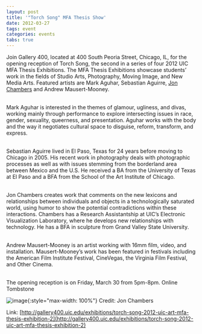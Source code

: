 ```yaml
---
layout: post
title: '"Torch Song" MFA Thesis Show'
date: 2012-03-27
tags: event
categories: events
tabs: true
---
```


Join Gallery 400, located at 400 South Peoria Street, Chicago, IL, for the opening reception of Torch Song, the second in a series of four 2012 UIC MFA Thesis Exhibitions. The MFA Thesis Exhibitions showcase students&rsquo; work in the fields of Studio Arts, Photography, Moving Image, and New Media Arts. Featured artists are Mark Aguhar, Sebastian Aguirre, <a href="http://www.jonchambersart.com">Jon Chambers</a> and Andrew Mausert-Mooney.<br><br>

Mark Aguhar is interested in the themes of glamour, ugliness, and divas, working mainly through performance to explore intersecting issues in race, gender, sexuality, queerness, and presentation. Aguhar works with the body and the way it negotiates cultural space to disguise, reform, transform, and express.<br><br>

Sebastian Aguirre lived in El Paso, Texas for 24 years before moving to Chicago in 2005. His recent work in photography deals with photographic processes as well as with issues stemming from the borderland area between Mexico and the U.S. He received a BA from the University of Texas at El Paso and a BFA from the School of the Art Institute of Chicago.<br><br>

Jon Chambers creates work that comments on the new lexicons and relationships between individuals and objects in a technologically saturated world, using humor to show the potential contradictions within these interactions. Chambers has a Research Assistantship at UIC&rsquo;s Electronic Visualization Laboratory, where he develops new relationships with technology. He has a BFA in sculpture from Grand Valley State University.<br><br>

Andrew Mausert-Mooney is an artist working with 16mm film, video, and installation. Mausert-Mooney&rsquo;s work has been featured in festivals including the American Film Institute Festival, CineVegas, the Virginia Film Festival, and Other Cinema.<br><br>

The opening reception is on Friday, March 30 from 5pm-8pm.
Online Tombstone

![image](https://www.evl.uic.edu/output/originals/tombstone.jpg-srcw.jpg){:style="max-width: 100%"}
Credit: Jon Chambers


Link: [http://gallery400.uic.edu/exhibitions/torch-song-2012-uic-art-mfa-thesis-exhibition-2](http://gallery400.uic.edu/exhibitions/torch-song-2012-uic-art-mfa-thesis-exhibition-2)
